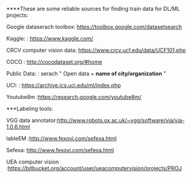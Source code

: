 ****These are some reliable sources for finding train data for DL/ML projects:



Google dataserach toolbox: https://toolbox.google.com/datasetsearch  

Kaggle:                  : https://www.kaggle.com/

CRCV computer vision data: https://www.crcv.ucf.edu/data/UCF101.php

COCO                     : http://cocodataset.org/#home

Public Data:             : serach " Open data +  **name of city/organization** "

UCI:                     : https://archive.ics.uci.edu/ml/index.php

Youtube8m                :https://research.google.com/youtube8m/








***Labeling tools:



VGG data annotator:http://www.robots.ox.ac.uk/~vgg/software/via/via-1.0.6.html

lableEM :http://www.fexovi.com/sefexa.html

Sefexa: http://www.fexovi.com/sefexa.html

UEA computer vision :https://bitbucket.org/account/user/ueacomputervision/projects/PROJ
